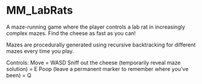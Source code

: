 # MM_LabRats
A maze-running game where the player controls a lab rat in increasingly complex mazes. Find the cheese as fast as you can!

Mazes are procedurally generated using recursive backtracking for different mazes every time you play.

Controls:
Move = WASD
Sniff out the cheese (temporarily reveal maze solution) = E
Poop (leave a permanent marker to remember where you've been) = Q
